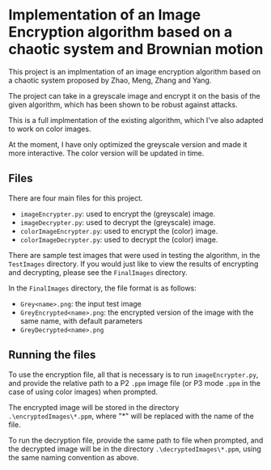 
#  Implementation of an Image Encryption algorithm based on a chaotic system and Brownian motion

This project is an implmentation of an image encryption algorithm based on a chaotic system proposed by Zhao, Meng, Zhang and Yang.

The project can take in a greyscale image and encrypt it on the basis of the given algorithm, which has been shown to be robust against attacks.

This is a full implmentation of the existing algorithm, which I've also adapted to work on color images.

At the moment, I have only optimized the greyscale version and made it more interactive. The color version will be updated in time.

## Files

There are four main files for this project.

* `imageEncrypter.py`: used to encrypt the (greyscale) image.
* `imageDecrypter.py`: used to decrypt the (greyscale) image.
* `colorImageEncrypter.py`: used to encrypt the (color) image.
* `colorImageDecrypter.py`: used to decrypt the (color) image.

There are sample test images that were used in testing the algorithm, in the `TestImages` directory. If you would just like to view the results of encrypting and decrypting, please see the `FinalImages` directory.

In the `FinalImages` directory, the file format is as follows:

* `Grey<name>.png`: the input test image
* `GreyEncrypted<name>.png`: the encrypted version of the image with the same name, with default parameters
* `GreyDecrypted<name>.png`

## Running the files

To use the encryption file, all that is necessary is to run `imageEncrypter.py`, and provide the relative path to a P2 `.ppm` image file (or P3 mode `.ppm` in the case of using color images) when prompted.

The encrypted image will be stored in the directory `.\encryptedImages\*.ppm`, where "*" will be replaced with the name of the file.

To run the decryption file, provide the same path to file when prompted, and the decrypted image will be in the directory `.\decryptedImages\*.ppm`, using the same naming convention as above.